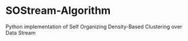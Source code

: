 # SOStream-Algorithm
Python implementation of Self Organizing Density-Based Clustering over Data Stream
